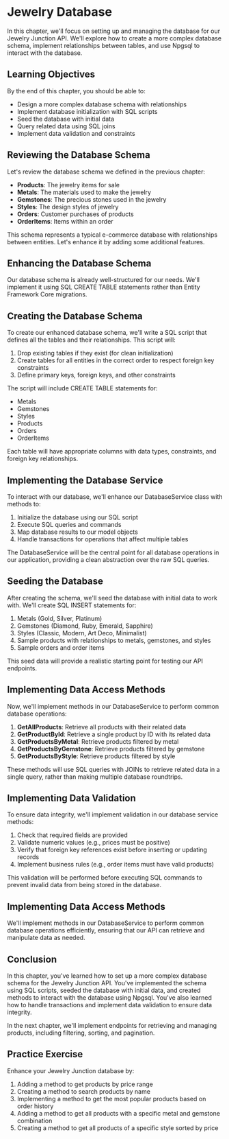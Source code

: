 # Jewelry Database

In this chapter, we'll focus on setting up and managing the database for our Jewelry Junction API. We'll explore how to create a more complex database schema, implement relationships between tables, and use Npgsql to interact with the database.

## Learning Objectives

By the end of this chapter, you should be able to:
- Design a more complex database schema with relationships
- Implement database initialization with SQL scripts
- Seed the database with initial data
- Query related data using SQL joins
- Implement data validation and constraints

## Reviewing the Database Schema

Let's review the database schema we defined in the previous chapter:

- **Products**: The jewelry items for sale
- **Metals**: The materials used to make the jewelry
- **Gemstones**: The precious stones used in the jewelry
- **Styles**: The design styles of jewelry
- **Orders**: Customer purchases of products
- **OrderItems**: Items within an order

This schema represents a typical e-commerce database with relationships between entities. Let's enhance it by adding some additional features.

## Enhancing the Database Schema

Our database schema is already well-structured for our needs. We'll implement it using SQL CREATE TABLE statements rather than Entity Framework Core migrations.

## Creating the Database Schema

To create our enhanced database schema, we'll write a SQL script that defines all the tables and their relationships. This script will:

1. Drop existing tables if they exist (for clean initialization)
2. Create tables for all entities in the correct order to respect foreign key constraints
3. Define primary keys, foreign keys, and other constraints

The script will include CREATE TABLE statements for:
- Metals
- Gemstones
- Styles
- Products
- Orders
- OrderItems

Each table will have appropriate columns with data types, constraints, and foreign key relationships.

## Implementing the Database Service

To interact with our database, we'll enhance our DatabaseService class with methods to:

1. Initialize the database using our SQL script
2. Execute SQL queries and commands
3. Map database results to our model objects
4. Handle transactions for operations that affect multiple tables

The DatabaseService will be the central point for all database operations in our application, providing a clean abstraction over the raw SQL queries.

## Seeding the Database

After creating the schema, we'll seed the database with initial data to work with. We'll create SQL INSERT statements for:

1. Metals (Gold, Silver, Platinum)
2. Gemstones (Diamond, Ruby, Emerald, Sapphire)
3. Styles (Classic, Modern, Art Deco, Minimalist)
4. Sample products with relationships to metals, gemstones, and styles
5. Sample orders and order items

This seed data will provide a realistic starting point for testing our API endpoints.

## Implementing Data Access Methods

Now, we'll implement methods in our DatabaseService to perform common database operations:

1. **GetAllProducts**: Retrieve all products with their related data
2. **GetProductById**: Retrieve a single product by ID with its related data
3. **GetProductsByMetal**: Retrieve products filtered by metal
4. **GetProductsByGemstone**: Retrieve products filtered by gemstone
5. **GetProductsByStyle**: Retrieve products filtered by style

These methods will use SQL queries with JOINs to retrieve related data in a single query, rather than making multiple database roundtrips.

## Implementing Data Validation

To ensure data integrity, we'll implement validation in our database service methods:

1. Check that required fields are provided
2. Validate numeric values (e.g., prices must be positive)
3. Verify that foreign key references exist before inserting or updating records
4. Implement business rules (e.g., order items must have valid products)

This validation will be performed before executing SQL commands to prevent invalid data from being stored in the database.

## Implementing Data Access Methods

We'll implement methods in our DatabaseService to perform common database operations efficiently, ensuring that our API can retrieve and manipulate data as needed.

## Conclusion

In this chapter, you've learned how to set up a more complex database schema for the Jewelry Junction API. You've implemented the schema using SQL scripts, seeded the database with initial data, and created methods to interact with the database using Npgsql. You've also learned how to handle transactions and implement data validation to ensure data integrity.

In the next chapter, we'll implement endpoints for retrieving and managing products, including filtering, sorting, and pagination.

## Practice Exercise

Enhance your Jewelry Junction database by:
1. Adding a method to get products by price range
2. Creating a method to search products by name
3. Implementing a method to get the most popular products based on order history
4. Adding a method to get all products with a specific metal and gemstone combination
5. Creating a method to get all products of a specific style sorted by price